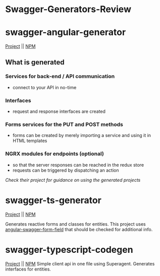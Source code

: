 # Swagger-Generators-Review

# swagger-angular-generator
[Project](https://github.com/jnwltr/swagger-angular-generator) || [NPM](https://www.npmjs.com/package/swagger-angular-generator)

## What is generated

### Services for back-end / API communication
- connect to your API in no-time

### Interfaces
- request and response interfaces are created

### Forms services for the PUT and POST methods
- forms can be created by merely importing a service and using it in HTML templates 

### NGRX modules for endpoints (optional)
- so that the server responses can be reached in the redux store
- requests can be triggered by dispatching an action

*Check their project for guidance on using the generated projects*

# swagger-ts-generator
[Project](https://github.com/areijngoudt/swagger-ts-generator) || [NPM](https://www.npmjs.com/package/swagger-ts-generator)

Generates reactive forms and classes for entities. This project uses [angular-swagger-form-field](https://www.npmjs.com/package/angular-swagger-form-field) that should be checked for additional info.


# swagger-typescript-codegen
[Project](https://github.com/mtennoe/swagger-typescript-codegen) || [NPM](https://www.npmjs.com/package/swagger-typescript-codegen)
Simple client api in one file using Superagent. Generates interfaces for entities.
